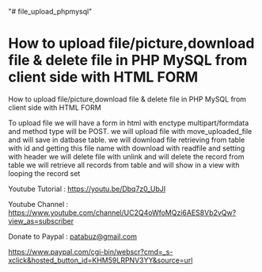 "# file_upload_phpmysql" 

How to upload file/picture,download file & delete file in PHP MySQL from client side with HTML FORM
====================================================================================================


How to upload file/picture,download file & delete file in PHP MySQL from client side with HTML FORM

To upload file we will have a form in html with enctype multipart/formdata and method type will be POST.
we will upload file with move_uploaded_file and will save in datbase table.
we will download file retrieving from table with id and getting this file name with download with readfile and setting with header
we will delete file with unlink and will delete the record from table
we will retrieve all records from table and will show in a view with looping the record set

Youtube Tutorial : https://youtu.be/Dbq7z0_UbJI

Youtube Channel : https://www.youtube.com/channel/UC2Q4oWfoMQzi6AES8Vb2vQw?view_as=subscriber

Donate to Paypal : patabuz@gmail.com

https://www.paypal.com/cgi-bin/webscr?cmd=_s-xclick&hosted_button_id=KHM59LRPNV3YY&source=url
